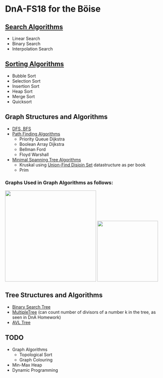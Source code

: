 # DnA-FS18 for the Böise

## [Search Algorithms](./src/search_sort/Search.java)
- Linear Search
- Binary Search
- Interpolation Search

## [Sorting Algorithms](./src/search_sort/Sort.java)
- Bubble Sort
- Selection Sort
- Insertion Sort
- Heap Sort
- Merge Sort
- Quicksort

## Graph Structures and Algorithms
- [DFS, BFS](./src/graph/Graph.java)
- [Path Finding Algorithms](./src/graph/PathFindingGraph.java)
  - Priority Queue Dijkstra
  - Boolean Array Dijkstra
  - Bellman Ford
  - Floyd Warshall
- [Minimal Spanning Tree Algorithms](./src/graph/MSTGraph.java)
  - Kruskal using [Union-Find Disjoin Set](./src/graph/DisjointSet.java) datastructure as per book
  - Prim

### Graphs Used in Graph Algorithms as follows:
<img src="https://i.imgur.com/jeBRELm.png" width="300"> <img src="https://i.imgur.com/ojX1jYg.png" width="200">

## Tree Structures and Algorithms
- [Binary Search Tree](./src/trees/BinaryTree.java)
- [MultipleTree](./src/trees/MultipleTree.java) (can count number of divisors of a number k in the tree, as seen in DnA Homework)
- [AVL Tree](./src/trees/AVLTree.java)

## TODO
- Graph Algorithms
  - Topological Sort
  - Graph Colouring
- Min-Max Heap
- Dynamic Programming

